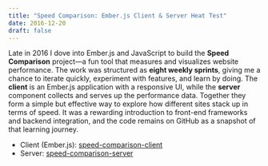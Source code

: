 ```yaml
---
title: "Speed Comparison: Ember.js Client & Server Heat Test"
date: 2016-12-20
draft: false
---
```


Late in 2016 I dove into Ember.js and JavaScript to build the **Speed Comparison** project—a fun tool that measures and visualizes website performance. The work was structured as **eight weekly sprints**, giving me a chance to iterate quickly, experiment with features, and learn by doing. The **client** is an Ember.js application with a responsive UI, while the **server** component collects and serves up the performance data. Together they form a simple but effective way to explore how different sites stack up in terms of speed. It was a rewarding introduction to front-end frameworks and backend integration, and the code remains on GitHub as a snapshot of that learning journey.

- Client (Ember.js): [speed-comparison-client](https://github.com/neilspink/speed-comparison-client) 
- Server: [speed-comparison-server](https://github.com/neilspink/speed-comparison-server)
